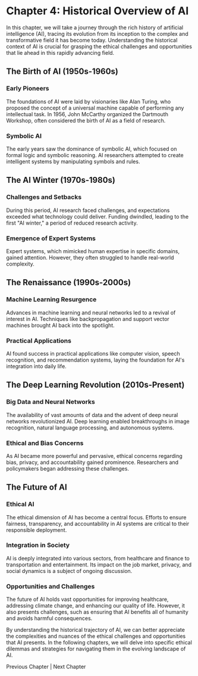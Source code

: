 Chapter 4: Historical Overview of AI
====================================

In this chapter, we will take a journey through the rich history of artificial intelligence (AI), tracing its evolution from its inception to the complex and transformative field it has become today. Understanding the historical context of AI is crucial for grasping the ethical challenges and opportunities that lie ahead in this rapidly advancing field.

The Birth of AI (1950s-1960s)
-----------------------------

### Early Pioneers

The foundations of AI were laid by visionaries like Alan Turing, who proposed the concept of a universal machine capable of performing any intellectual task. In 1956, John McCarthy organized the Dartmouth Workshop, often considered the birth of AI as a field of research.

### Symbolic AI

The early years saw the dominance of symbolic AI, which focused on formal logic and symbolic reasoning. AI researchers attempted to create intelligent systems by manipulating symbols and rules.

The AI Winter (1970s-1980s)
---------------------------

### Challenges and Setbacks

During this period, AI research faced challenges, and expectations exceeded what technology could deliver. Funding dwindled, leading to the first "AI winter," a period of reduced research activity.

### Emergence of Expert Systems

Expert systems, which mimicked human expertise in specific domains, gained attention. However, they often struggled to handle real-world complexity.

The Renaissance (1990s-2000s)
-----------------------------

### Machine Learning Resurgence

Advances in machine learning and neural networks led to a revival of interest in AI. Techniques like backpropagation and support vector machines brought AI back into the spotlight.

### Practical Applications

AI found success in practical applications like computer vision, speech recognition, and recommendation systems, laying the foundation for AI's integration into daily life.

The Deep Learning Revolution (2010s-Present)
--------------------------------------------

### Big Data and Neural Networks

The availability of vast amounts of data and the advent of deep neural networks revolutionized AI. Deep learning enabled breakthroughs in image recognition, natural language processing, and autonomous systems.

### Ethical and Bias Concerns

As AI became more powerful and pervasive, ethical concerns regarding bias, privacy, and accountability gained prominence. Researchers and policymakers began addressing these challenges.

The Future of AI
----------------

### Ethical AI

The ethical dimension of AI has become a central focus. Efforts to ensure fairness, transparency, and accountability in AI systems are critical to their responsible deployment.

### Integration in Society

AI is deeply integrated into various sectors, from healthcare and finance to transportation and entertainment. Its impact on the job market, privacy, and social dynamics is a subject of ongoing discussion.

### Opportunities and Challenges

The future of AI holds vast opportunities for improving healthcare, addressing climate change, and enhancing our quality of life. However, it also presents challenges, such as ensuring that AI benefits all of humanity and avoids harmful consequences.

By understanding the historical trajectory of AI, we can better appreciate the complexities and nuances of the ethical challenges and opportunities that AI presents. In the following chapters, we will delve into specific ethical dilemmas and strategies for navigating them in the evolving landscape of AI.

Previous Chapter \| Next Chapter
